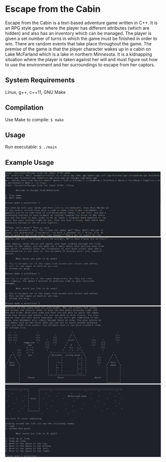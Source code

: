 # Escape from the Cabin

Escape from the Cabin is a text-based adventure game written in C++.  It is an RPG style game where the player has different attributes (which are hidden) and also has an inventory which can be managed. The player is given a set number of turns in which the game must be finished in order to win. There are random events that take place throughout the game.  The premise of the game is that the player character wakes up in a cabin on Lake McFarland which is a lake in northern Minnesota.  It is a kidnapping situation where the player is taken against her will and must figure out how to use the environment and her surroundings to escape from her captors.  

## System Requirements

Linux, g++, c++11, GNU Make

## Compilation

Use Make to compile: `$ make`

## Usage

Run executable: `$ ./main`

## Example Usage

![screenshot1](img/escape_from_the_cabin1.png)
![screenshot2](img/escape_from_the_cabin2.png)
![screenshot3](img/escape_from_the_cabin3.png)
![screenshot4](img/escape_from_the_cabin4.png)
